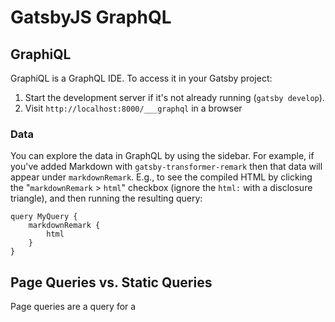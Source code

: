 # GatsbyJS GraphQL

## GraphiQL

GraphiQL is a GraphQL IDE. To access it in your Gatsby project:

1. Start the development server if it's not already running (`gatsby develop`).
2. Visit `http://localhost:8000/___graphql` in a browser

### Data

You can explore the data in GraphQL by using the sidebar. For example, if you've added Markdown with `gatsby-transformer-remark` then that data will appear under `markdownRemark`. E.g., to see the compiled HTML by clicking the "`markdownRemark` > `html`" checkbox (ignore the `html:` with a disclosure triangle), and then running the resulting query:

    query MyQuery {
        markdownRemark {
            html
        }
    }

## Page Queries vs. Static Queries

Page queries are a query for a 